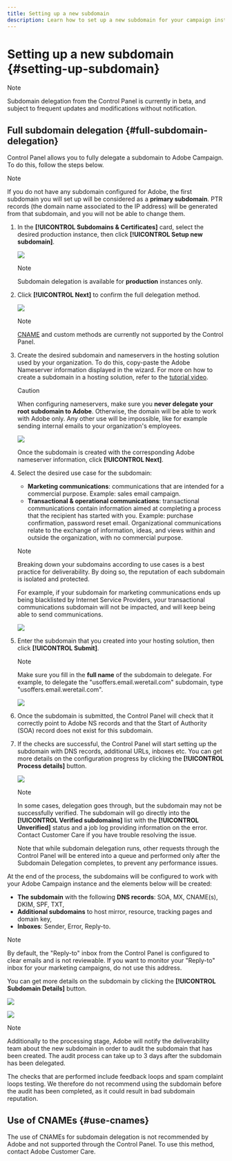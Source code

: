 ```yaml
---
title: Setting up a new subdomain
description: Learn how to set up a new subdomain for your campaign instances
---
```


# Setting up a new subdomain {#setting-up-subdomain}

>[!NOTE]
>
>Subdomain delegation from the Control Panel is currently in beta, and subject to frequent updates and modifications without notification.

## Full subdomain delegation {#full-subdomain-delegation}

Control Panel allows you to fully delegate a subdomain to Adobe Campaign. To do this, follow the steps below.

 >[!NOTE]
 >
 >If you do not have any subdomain configured for Adobe, the first subdomain you will set up will be considered as a **primary subdomain**. PTR records (the domain name associated to the IP address) will be generated from that subdomain, and you will not be able to change them.

1. In the **[!UICONTROL Subdomains & Certificates]** card, select the desired production instance, then click **[!UICONTROL Setup new subdomain]**.

    ![](assets/subdomain1.png)

    >[!NOTE]
    >
    >Subdomain delegation is available for **production** instances only.

1. Click **[!UICONTROL Next]** to confirm the full delegation method.

    ![](assets/subdomain3.png)

    >[!NOTE]
    >
    >[CNAME](#use-cnames) and custom methods are currently not supported by the Control Panel.

1. Create the desired subdomain and nameservers in the hosting solution used by your organization. To do this, copy-paste the Adobe Nameserver information displayed in the wizard. For more on how to create a subdomain in a hosting solution, refer to the [tutorial video](https://video.tv.adobe.com/v/30175).

    >[!CAUTION]
    >
    >When configuring nameservers, make sure you **never delegate your root subdomain to Adobe**. Otherwise, the domain will be able to work with Adobe only. Any other use will be impossible, like for example sending internal emails to your organization's employees.

    ![](assets/subdomain4.png)

    Once the subdomain is created with the corresponding Adobe nameserver information, click **[!UICONTROL Next]**.

1. Select the desired use case for the subdomain:

    * **Marketing communications**: communications that are intended for a commercial purpose. Example: sales email campaign.
    * **Transactional & operational communications**: transactional communications contain information aimed at completing a process that the recipient has started with you. Example: purchase confirmation, password reset email. Organizational communications relate to the exchange of information, ideas, and views within and outside the organization, with no commercial purpose.

    >[!NOTE]
    >
    >Breaking down your subdomains according to use cases is a best practice for deliverability. By doing so, the reputation of each subdomain is isolated and protected.
    >
    >For example, if your subdomain for marketing communications ends up being blacklisted by Internet Service Providers, your transactional communications subdomain will not be impacted, and will keep being able to send communications.

    ![](assets/subdomain5.png)

1. Enter the subdomain that you created into your hosting solution, then click **[!UICONTROL Submit]**.

    >[!NOTE]
    >
    > Make sure you fill in the **full name** of the subdomain to delegate. For example, to delegate the "usoffers.email.weretail.com" subdomain, type "usoffers.email.weretail.com".

    ![](assets/subdomain6.png)

1. Once the subdomain is submitted, the Control Panel will check that it correctly point to Adobe NS records and that the Start of Authority (SOA) record does not exist for this subdomain.

1. If the checks are successful, the Control Panel will start setting up the subdomain with DNS records, additional URLs, inboxes etc. You can get more details on the configuration progress by clicking the **[!UICONTROL Process details]** button.

    ![](assets/subdomain7.png)

    >[!NOTE]
    >
    >In some cases, delegation goes through, but the subdomain may not be successfully verified. The subdomain will go directly into the **[!UICONTROL Verified subdomains]** list with the **[!UICONTROL Unverified]** status and a job log providing information on the error. Contact Customer Care if you have trouble resolving the issue.
    >
    >Note that while subdomain delegation runs, other requests through the Control Panel will be entered into a queue and performed only after the Subdomain Delegation completes, to prevent any performance issues.

At the end of the process, the subdomains will be configured to work with your Adobe Campaign instance and the elements below will be created:

* **The subdomain** with the following **DNS records**: SOA, MX, CNAME(s), DKIM, SPF, TXT,
* **Additional subdomains** to host mirror, resource, tracking pages and domain key,
* **Inboxes**: Sender, Error, Reply-to.

 >[!NOTE]
 >
 >By default, the "Reply-to" inbox from the Control Panel is configured to clear emails and is not reviewable. If you want to monitor your "Reply-to" inbox for your marketing campaigns, do not use this address.


You can get more details on the subdomain by clicking the **[!UICONTROL Subdomain Details]** button.

![](assets/subdomain_details_general.png)

![](assets/subdomains_details_senderinfo.png)

>[!NOTE]
>
>Additionally to the processing stage, Adobe will notify the deliverability team about the new subdomain in order to audit the subdomain that has been created. The audit process can take up to 3 days after the subdomain has been delegated.
>
>The checks that are performed include feedback loops and spam complaint loops testing. We therefore do not recommend using the subdomain before the audit has been completed, as it could result in bad subdomain reputation.

## Use of CNAMEs {#use-cnames}

The use of CNAMEs for subdomain delegation is not recommended by Adobe and not supported through the Control Panel. To use this method, contact Adobe Customer Care.
